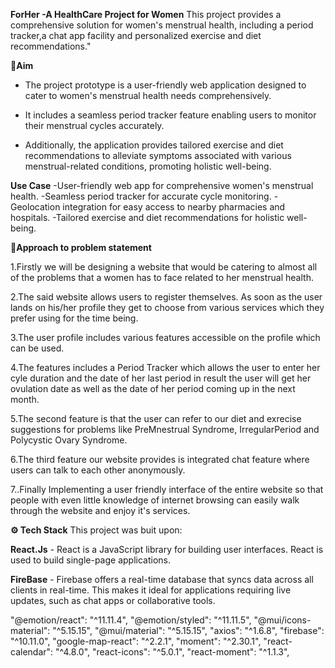 **ForHer -A HealthCare Project for Women**
This project provides a comprehensive solution for women's menstrual health, including a period tracker,a chat app facility and personalized exercise and diet recommendations."

**🎯Aim**
- The project prototype is a user-friendly web application designed to cater to women's menstrual health needs comprehensively.
- It includes a seamless period tracker feature enabling users to monitor their menstrual cycles accurately.

- Additionally, the application provides tailored exercise and diet recommendations to alleviate symptoms associated with various menstrual-related conditions, promoting holistic well-being.

**Use Case**
-User-friendly web app for comprehensive women's menstrual health.
-Seamless period tracker for accurate cycle monitoring.
-Geolocation integration for easy access to nearby pharmacies and hospitals.
-Tailored exercise and diet recommendations for holistic well-being.

**🤔Approach to problem statement**

1.Firstly we will be designing a website that would be catering to almost all of the problems that a women has to face related to her menstrual health.

2.The said website allows users to register themselves. As soon as the user lands on his/her profile they get to choose from various services which they prefer using for the time being.

3.The user profile includes various features accessible on the profile which can be used.

4.The features includes a Period Tracker which allows the user to enter her cyle duration and the date of her last period in result the user will get her ovulation date as well as the date of her period coming up in the next month.

5.The second feature is that the user can refer to our diet and exrecise suggestions for problems like PreMnestrual Syndrome, IrregularPeriod and Polycystic Ovary Syndrome.

6.The third feature our website provides is integrated chat feature where users can talk to each other anonymously.

7..Finally Implementing a user friendly interface of the entire website so that people with even little knowledge of internet browsing can easily walk through the website and enjoy it's services.

**⚙️ Tech Stack**
This project was buit upon:
 
 **React.Js** - React is a JavaScript library for building user interfaces. React is used to build single-page applications.
 
 **FireBase** - Firebase offers a real-time database that syncs data across all clients in real-time. This makes it ideal for applications requiring live updates, such as chat apps or collaborative tools.

"@emotion/react": "^11.11.4",
"@emotion/styled": "^11.11.5",
"@mui/icons-material": "^5.15.15",
"@mui/material": "^5.15.15",
"axios": "^1.6.8",
"firebase": "^10.11.0",
"google-map-react": "^2.2.1",
"moment": "^2.30.1",
"react-calendar": "^4.8.0",
"react-icons": "^5.0.1",
"react-moment": "^1.1.3",





 

